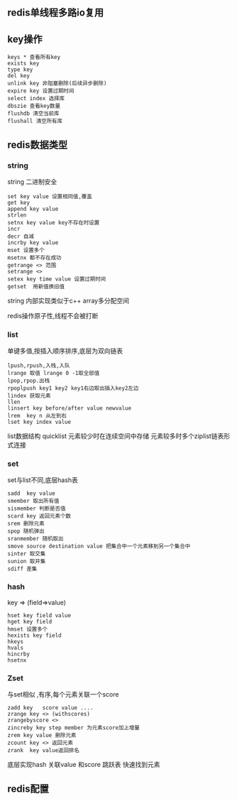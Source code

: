 ## redis单线程多路io复用


## key操作
	
	keys * 查看所有key
	exists key 
	type key
	del key
	unlink key 非阻塞删除(后续异步删除)
	expire key 设置过期时间
	select index 选择库
	dbszie 查看key数量
	flushdb 清空当前库
	flushall 清空所有库


## redis数据类型

### string
string 二进制安全

	set key value 设置相同值,覆盖
	get key
	append key value
	strlen
	setnx key value key不存在时设置
	incr
	decr 自减
	incrby key value
	mset 设置多个
	msetnx 都不存在成功
	getrange <> 范围
	setrange <>
	setex key time value 设置过期时间
	getset  用新值换旧值
string 内部实现类似于c++  array多分配空间



redis操作原子性,线程不会被打断

###  list
单键多值,按插入顺序排序,底层为双向链表

	lpush,rpush,入栈,入队
	lrange 取值 lrange 0 -1取全部值
	lpop,rpop.出栈
	rpoplpush key1 key2 key1右边取出插入key2左边
	lindex 获取元素
	llen
	linsert key before/after value newvalue 
	lrem  key n 从左到右
	lset key index value

list数据结构 quicklist 
元素较少时在连续空间中存储
元素较多时多个ziplist链表形式连接

### set
set与list不同,底层hash表

	sadd  key value
	smember 取出所有值
	sismember 判断是否值
	scard key 返回元素个数
	srem 删除元素
	spop 随机弹出
	sranmember 随机取出
	smove source destination value 把集合中一个元素移到另一个集合中
	sinter 取交集
	sunion 取并集
	sdiff 差集
	
### hash
key => (field=>value)

	hset key field value 
	hget key field
	hmset 设置多个
	hexists key field
	hkeys
	hvals
	hincrby
	hsetnx

### Zset
与set相似 ,有序,每个元素关联一个score

	zadd key   score value ....
	zrange key <> (withscores)
	zrangebyscore <>
	zincreby key step member 为元素score加上增量
	zrem key value 删除元素
	zcount key <> 返回元素
	zrank  key value返回排名

底层实现hash 关联value 和score
跳跃表 快速找到元素

## redis配置


	

	